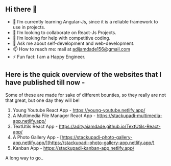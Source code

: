 ## Hi there 👋

- 🌱 I’m currently learning Angular-Js, since it is a reliable framework to use in projects.
- 👯 I’m looking to collaborate on React-Js Projects.
- 🤔 I’m looking for help with competitive coding.
- 💬 Ask me about self-development and web-development.
- 📫 How to reach me: mail at adijamdade156@gmail.com
- ⚡ Fun fact: I am a Happy Engineer.


## Here is the quick overview of the websites that I have published till now - 
Some of these are made for sake of different bounties, so they really are not that great, but one day they will be!

1. Young Youtube React App - https://young-youtube.netlify.app/
2. A Multimedia File Manager React App - https://stackupadi-multimedia-app.netlify.app/
3. TextUtils React App - https://adityajamdade.github.io/TextUtils-React-app/
4. A Photo Gallery App - [https://stackupadi-photo-gallery-app.netlify.app/](https://stackupadi-photo-gallery-app.netlify.app/)
5. Kanban App - https://stackupadi-kanban-app.netlify.app/

A long way to go..
